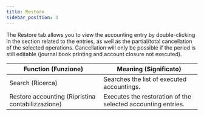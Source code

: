 ```yaml
---
title: Restore
sidebar_position: 3
---
```


The Restore tab allows you to view the accounting entry by double-clicking in the section related to the entries, as well as the partial/total cancellation of the selected operations. Cancellation will only be possible if the period is still editable (journal book printing and account closure not executed).

| Function (Funzione) | Meaning (Significato) |
| --- | --- |
| Search (Ricerca) | Searches the list of executed accountings. |
| Restore accounting (Ripristina contabilizzazione) | Executes the restoration of the selected accounting entries. |